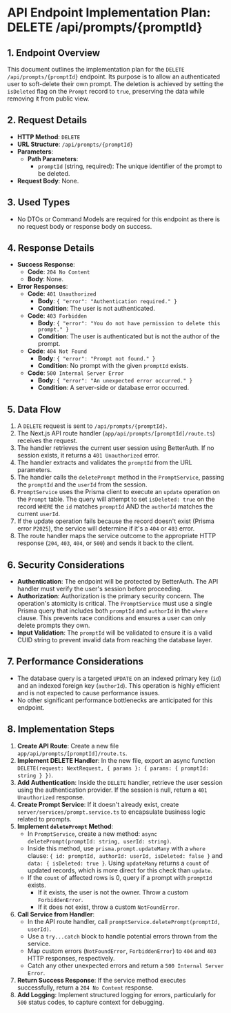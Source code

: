 # API Endpoint Implementation Plan: DELETE /api/prompts/{promptId}

## 1. Endpoint Overview

This document outlines the implementation plan for the `DELETE /api/prompts/{promptId}` endpoint. Its purpose is to allow an authenticated user to soft-delete their own prompt. The deletion is achieved by setting the `isDeleted` flag on the `Prompt` record to `true`, preserving the data while removing it from public view.

## 2. Request Details

- **HTTP Method**: `DELETE`
- **URL Structure**: `/api/prompts/{promptId}`
- **Parameters**:
  - **Path Parameters**:
    - `promptId` (string, required): The unique identifier of the prompt to be deleted.
- **Request Body**: None.

## 3. Used Types

- No DTOs or Command Models are required for this endpoint as there is no request body or response body on success.

## 4. Response Details

- **Success Response**:
  - **Code**: `204 No Content`
  - **Body**: None.
- **Error Responses**:
  - **Code**: `401 Unauthorized`
    - **Body**: `{ "error": "Authentication required." }`
    - **Condition**: The user is not authenticated.
  - **Code**: `403 Forbidden`
    - **Body**: `{ "error": "You do not have permission to delete this prompt." }`
    - **Condition**: The user is authenticated but is not the author of the prompt.
  - **Code**: `404 Not Found`
    - **Body**: `{ "error": "Prompt not found." }`
    - **Condition**: No prompt with the given `promptId` exists.
  - **Code**: `500 Internal Server Error`
    - **Body**: `{ "error": "An unexpected error occurred." }`
    - **Condition**: A server-side or database error occurred.

## 5. Data Flow

1.  A `DELETE` request is sent to `/api/prompts/{promptId}`.
2.  The Next.js API route handler (`app/api/prompts/[promptId]/route.ts`) receives the request.
3.  The handler retrieves the current user session using BetterAuth. If no session exists, it returns a `401 Unauthorized` error.
4.  The handler extracts and validates the `promptId` from the URL parameters.
5.  The handler calls the `deletePrompt` method in the `PromptService`, passing the `promptId` and the `userId` from the session.
6.  `PromptService` uses the Prisma client to execute an `update` operation on the `Prompt` table. The query will attempt to set `isDeleted: true` on the record `WHERE` the `id` matches `promptId` AND the `authorId` matches the current `userId`.
7.  If the update operation fails because the record doesn't exist (Prisma error `P2025`), the service will determine if it's a `404` or `403` error.
8.  The route handler maps the service outcome to the appropriate HTTP response (`204`, `403`, `404`, or `500`) and sends it back to the client.

## 6. Security Considerations

- **Authentication**: The endpoint will be protected by BetterAuth. The API handler must verify the user's session before proceeding.
- **Authorization**: Authorization is the primary security concern. The operation's atomicity is critical. The `PromptService` must use a single Prisma query that includes both `promptId` and `authorId` in the `where` clause. This prevents race conditions and ensures a user can only delete prompts they own.
- **Input Validation**: The `promptId` will be validated to ensure it is a valid CUID string to prevent invalid data from reaching the database layer.

## 7. Performance Considerations

- The database query is a targeted `UPDATE` on an indexed primary key (`id`) and an indexed foreign key (`authorId`). This operation is highly efficient and is not expected to cause performance issues.
- No other significant performance bottlenecks are anticipated for this endpoint.

## 8. Implementation Steps

1.  **Create API Route**: Create a new file `app/api/prompts/[promptId]/route.ts`.
2.  **Implement DELETE Handler**: In the new file, export an async function `DELETE(request: NextRequest, { params }: { params: { promptId: string } })`.
3.  **Add Authentication**: Inside the `DELETE` handler, retrieve the user session using the authentication provider. If the session is null, return a `401 Unauthorized` response.
4.  **Create Prompt Service**: If it doesn't already exist, create `server/services/prompt.service.ts` to encapsulate business logic related to prompts.
5.  **Implement `deletePrompt` Method**:
    - In `PromptService`, create a new method: `async deletePrompt(promptId: string, userId: string)`.
    - Inside this method, use `prisma.prompt.updateMany` with a `where` clause: `{ id: promptId, authorId: userId, isDeleted: false }` and `data: { isDeleted: true }`. Using `updateMany` returns a `count` of updated records, which is more direct for this check than `update`.
    - If the `count` of affected rows is 0, query if a prompt with `promptId` exists.
      - If it exists, the user is not the owner. Throw a custom `ForbiddenError`.
      - If it does not exist, throw a custom `NotFoundError`.
6.  **Call Service from Handler**:
    - In the API route handler, call `promptService.deletePrompt(promptId, userId)`.
    - Use a `try...catch` block to handle potential errors thrown from the service.
    - Map custom errors (`NotFoundError`, `ForbiddenError`) to `404` and `403` HTTP responses, respectively.
    - Catch any other unexpected errors and return a `500 Internal Server Error`.
7.  **Return Success Response**: If the service method executes successfully, return a `204 No Content` response.
8.  **Add Logging**: Implement structured logging for errors, particularly for `500` status codes, to capture context for debugging.


